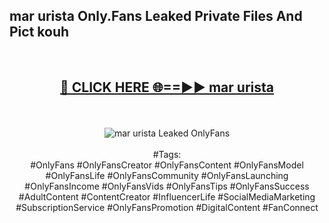 <h2>mar urista Only.Fans Leaked Private Files And Pict kouh</h2>
<br>
<div align="center">
<h2><a href="https://mediafiles.top/mar_urista" rel="nofollow">🔴 CLICK HERE 🌐==►► mar urista</a></h2>
<br>
<br>
<a href="https://mediafiles.top/mar_urista" rel="nofollow" data-target="animated-image.originalLink"><img src="https://i.ibb.co.com/WyWwxjT/player-gif2.gif" alt="mar urista Leaked OnlyFans" style="max-width: 100%; display: inline-block;" data-target="animated-image.originalImage"></a>
<br><br>
#Tags:
<br>
#OnlyFans #OnlyFansCreator #OnlyFansContent #OnlyFansModel #OnlyFansLife #OnlyFansCommunity #OnlyFansLaunching #OnlyFansIncome #OnlyFansVids #OnlyFansTips #OnlyFansSuccess #AdultContent #ContentCreator #InfluencerLife #SocialMediaMarketing #SubscriptionService #OnlyFansPromotion #DigitalContent #FanConnect
</div>
<br>